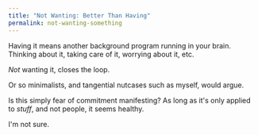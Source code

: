 ```yaml
---
title: "Not Wanting: Better Than Having"
permalink: not-wanting-something
---
```


Having it means another background program running in your brain. Thinking about it, taking care of it, worrying about it, etc.

*Not* wanting it, closes the loop.

Or so minimalists, and tangential nutcases such as myself, would argue.

Is this simply fear of commitment manifesting? As long as it's only applied to *stuff*, and not people, it seems healthy.

I'm not sure.
